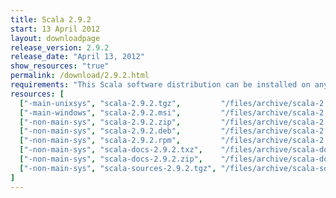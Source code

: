 ```yaml
---
title: Scala 2.9.2
start: 13 April 2012
layout: downloadpage
release_version: 2.9.2
release_date: "April 13, 2012"
show_resources: "true"
permalink: /download/2.9.2.html
requirements: "This Scala software distribution can be installed on any Unix-like or Windows system. It requires the Java runtime version 1.6 or later, which can be downloaded <a href='http://www.java.com/'>here</a>."
resources: [
  ["-main-unixsys", "scala-2.9.2.tgz",         "/files/archive/scala-2.9.2.tgz",         "Mac OS X, Unix, Cygwin",  "25 MB"],
  ["-main-windows", "scala-2.9.2.msi",         "/files/archive/scala-2.9.2.msi",         "Windows (msi installer)", "50 MB"],
  ["-non-main-sys", "scala-2.9.2.zip",         "/files/archive/scala-2.9.2.zip",         "Windows",                 "25 MB"],
  ["-non-main-sys", "scala-2.9.2.deb",         "/files/archive/scala-2.9.2.deb",         "Debian",                  "20 MB"],
  ["-non-main-sys", "scala-2.9.2.rpm",         "/files/archive/scala-2.9.2.rpm",         "RPM package",             "20 MB"],
  ["-non-main-sys", "scala-docs-2.9.2.txz",    "/files/archive/scala-docs-2.9.2.txz",    "API docs",                "3 MB"],
  ["-non-main-sys", "scala-docs-2.9.2.zip",    "/files/archive/scala-docs-2.9.2.zip",    "API docs",                "27 MB"],
  ["-non-main-sys", "scala-sources-2.9.2.tgz", "/files/archive/scala-sources-2.9.2.tgz", "sources",                 "37 MB"]
]
---
```




